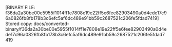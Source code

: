 [BINARY FILE: f36da2a30be00e5955f1014ff1e7808e19e22ff5e6fee82903490a0d4ede17c96a0826fb8fb178b3c6efc5af6dc489e91bb59c2687521c206fe5fdad7419]
Stored copy: docs/converted-binary/f36da2a30be00e5955f1014ff1e7808e19e22ff5e6fee82903490a0d4ede17c96a0826fb8fb178b3c6efc5af6dc489e91bb59c2687521c206fe5fdad7419
